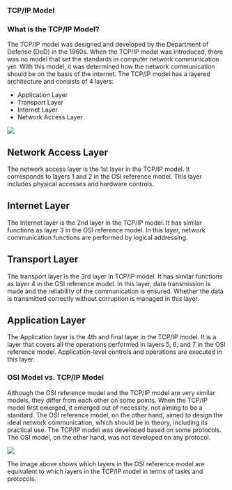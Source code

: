 ### TCP/IP Model

### What is the TCP/IP Model?

The TCP/IP model was designed and developed by the Department of Defense (DoD) in the 1960s. When the TCP/IP model was introduced, there was no model that set the standards in computer network communication yet. With this model, it was determined how the network communication should be on the basis of the internet. The TCP/IP model has a layered architecture and consists of 4 layers:  
  
- Application Layer
- Transport Layer
- Internet Layer
- Network Access Layer
  

![](https://ld-images-2.s3.us-east-2.amazonaws.com/Network+Fundamentals/images/tcpip1.png)  

  
  

## Network Access Layer

The network access layer is the 1st layer in the TCP/IP model. It corresponds to layers 1 and 2 in the OSI reference model. This layer includes physical accesses and hardware controls.  
  

## Internet Layer

The Internet layer is the 2nd layer in the TCP/IP model. It has similar functions as layer 3 in the OSI reference model. In this layer, network communication functions are performed by logical addressing.  
  

## Transport Layer

The transport layer is the 3rd layer in TCP/IP model. It has similar functions as layer 4 in the OSI reference model. In this layer, data transmission is made and the reliability of the communication is ensured. Whether the data is transmitted correctly without corruption is managed in this layer.  
  

## Application Layer

The Application layer is the 4th and final layer in the TCP/IP model. It is a layer that covers all the operations performed in layers 5, 6, and 7 in the OSI reference model. Application-level controls and operations are executed in this layer.  
  

### OSI Model vs. TCP/IP Model

Although the OSI reference model and the TCP/IP model are very similar models, they differ from each other on some points. When the TCP/IP model first emerged, it emerged out of necessity, not aiming to be a standard. The OSI reference model, on the other hand, aimed to design the ideal network communication, which should be in theory, including its practical use. The TCP/IP model was developed based on some protocols. The OSI model, on the other hand, was not developed on any protocol.  

![](https://ld-images-2.s3.us-east-2.amazonaws.com/Network+Fundamentals/images/tcpip2.png)  

  
The image above shows which layers in the OSI reference model are equivalent to which layers in the TCP/IP model in terms of tasks and protocols.